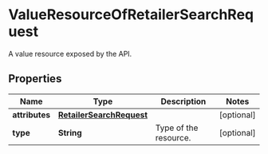 

# ValueResourceOfRetailerSearchRequest

A value resource exposed by the API.

## Properties

| Name | Type | Description | Notes |
|------------ | ------------- | ------------- | -------------|
|**attributes** | [**RetailerSearchRequest**](RetailerSearchRequest.md) |  |  [optional] |
|**type** | **String** | Type of the resource. |  [optional] |



